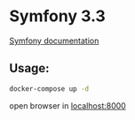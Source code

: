 Symfony 3.3
===========

[Symfony documentation](https://symfony.com/doc/3.3/setup.html)

Usage:
------

```bash
docker-compose up -d
```

open browser in [localhost:8000](http://localhost:8000)

